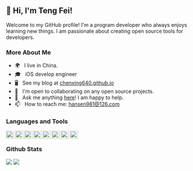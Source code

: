<!--**chenxing640/chenxing640** is a ✨ _special_ ✨ repository because its `README.md` (this file) appears on your GitHub profile.-->

## 👋 Hi, I'm Teng Fei!

<!--## Introduction-->

Welcome to my GitHub profile! I'm a program developer who always enjoys learning new things. I am passionate about creating open source tools for developers.

<!-- 
Here are some ideas to get you started:

- 🔭 I’m currently working on ...
- 🌱 I’m currently learning ...
- 👯 I’m looking to collaborate on ...
- 🤔 I’m looking for help with ...
- 💬 Ask me about ...
- 📫 How to reach me: ...
- 😄 Pronouns: ...
- ⚡ Fun fact: ... -->

<!-- ## 🔭 Current Work-->
<!---->
<!--- I'm currently looking for a job.-->
<!--- To improve the user experience of my company's products.-->
<!--- I'm currently working on Augmented Reality.-->

<!-- ## 🌱 Learning-->
<!---->
<!--- I'm always learning new things, but lately I've been focusing on Augmented Reality.-->

<!-- ## 👯 Collaboration-->
<!---->
<!--- I'm open to collaborating on any open source projects. -->

<!-- ## 💬 Ask me about-->
<!---->
<!--- Objective-C or Swift development, etc.  -->
<!--- Augmented Reality with ARKit and RealityKit. -->
<!--- Other or open source software. -->

<!-- ## 📫 How to reach me-->
<!---->
<!--- Jianshu: [腾飞tengfei](https://www.jianshu.com/u/7fc76f1179cc)-->
<!--- Zhihu: [腾飞](https://www.zhihu.com/people/c9ea1793a9a09c1af2b689c0676940b8)-->
<!--- Email: hansen981@126.com -->

<!-- Thank you for visiting my GitHub profile! -->

### More About Me

- 🌍 &nbsp; I live in China.
- 🎓 &nbsp; iOS develop engineer
- 🖥️ &nbsp; See my blog at [chenxing640.github.io](https://chenxing640.github.io/)
- 🤝 &nbsp; I'm open to collaborating on any open source projects.
- 💬 &nbsp; Ask me anything [here](https://www.jianshu.com/u/7fc76f1179cc)! I am happy to help.
- 📫 &nbsp; How to reach me: hansen981@126.com

### Languages and Tools

<div align="center">
  <img align="left" alt="" height ="22px"  src="https://img.shields.io/badge/Objective--C-323330?style=for-the-badge&logo=ios&logoColor=F7DF1E">
  <img align="left" alt="" height ="22px"  src="https://img.shields.io/badge/Swift-007ACC?style=for-the-badge&logo=swift&logoColor=white">
  <img align="left" alt="" height ="22px"  src="https://img.shields.io/badge/Python-20232A?style=for-the-badge&logo=python&logoColor=61DAFB">
  <img align="left" alt="" height ="22px"  src="https://img.shields.io/badge/Shell-20232A?style=for-the-badge&logo=shell&logoColor=61DAFB">
  <img align="left" alt="" height ="22px"  src="https://img.shields.io/badge/Dart-35495E?style=for-the-badge&logo=flutter&logoColor=4FC08D">
  <img align="left" alt="" height ="22px"  src="https://img.shields.io/badge/iOS-000000?style=for-the-badge&logo=ios&logoColor=white">
<!--  <img align="left" alt="" height ="22px"  src="https://img.shields.io/badge/Android-3DDC84?style=for-the-badge&logo=android&logoColor=white">-->
  <img align="left" alt="" height ="22px"  src="https://img.shields.io/badge/Xcode-35495E?style=for-the-badge&logo=xcode&logoColor=4FC08D">
  <img align="left" alt="" height ="22px"  src="https://img.shields.io/badge/VSCode-35495E?style=for-the-badge&logo=vscode&logoColor=4FC08D">
</div>

<br>

### Github Stats

<picture>
<source 
  srcset="https://github-readme-stats.vercel.app/api?username=chenxing640&show_icons=true&theme=dark"
  media="(prefers-color-scheme: dark)"
/>
<source
  srcset="https://github-readme-stats.vercel.app/api?username=chenxing640&show_icons=true"
  media="(prefers-color-scheme: light), (prefers-color-scheme: no-preference)"
/>
<img src="https://github-readme-stats.vercel.app/api/top-langs?username=chenxing640&show_icons=true" />
</picture>
<!-- ............................................ -->
<picture>
<source 
  srcset="https://github-readme-stats.vercel.app/api/top-langs?username=chenxing640&show_icons=true&theme=dark&layout=compact"
  media="(prefers-color-scheme: dark)"
/>
<source
  srcset="https://github-readme-stats.vercel.app/api/top-langs?username=chenxing640&show_icons=true&layout=compact"
  media="(prefers-color-scheme: light), (prefers-color-scheme: no-preference)"
/>
<img src="https://github-readme-stats.vercel.app/api/top-langs?username=chenxing640&show_icons=true&layout=compact" />
</picture>

<!--<img align="right" src="https://github-readme-stats.vercel.app/api?username=chenxing640&show_icons=true&icon_color=CE1D2D&text_color=718096&bg_color=00000000&hide_title=true&hide_border=true" />-->
